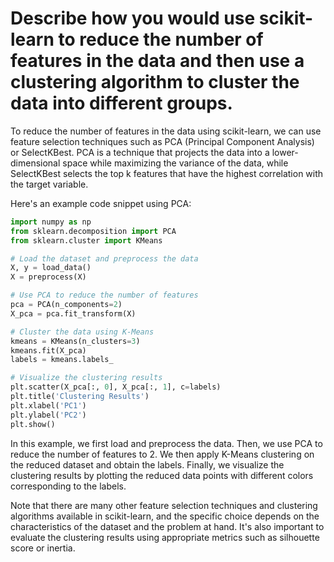 # Describe how you would use scikit-learn to reduce the number of features in the data and then use a clustering algorithm to cluster the data into different groups.

To reduce the number of features in the data using scikit-learn, we can use feature selection techniques such as PCA (Principal Component Analysis) or SelectKBest. PCA is a technique that projects the data into a lower-dimensional space while maximizing the variance of the data, while SelectKBest selects the top k features that have the highest correlation with the target variable.

Here's an example code snippet using PCA:

```python
import numpy as np
from sklearn.decomposition import PCA
from sklearn.cluster import KMeans

# Load the dataset and preprocess the data
X, y = load_data()
X = preprocess(X)

# Use PCA to reduce the number of features
pca = PCA(n_components=2)
X_pca = pca.fit_transform(X)

# Cluster the data using K-Means
kmeans = KMeans(n_clusters=3)
kmeans.fit(X_pca)
labels = kmeans.labels_

# Visualize the clustering results
plt.scatter(X_pca[:, 0], X_pca[:, 1], c=labels)
plt.title('Clustering Results')
plt.xlabel('PC1')
plt.ylabel('PC2')
plt.show()
```

In this example, we first load and preprocess the data. Then, we use PCA to reduce the number of features to 2. We then apply K-Means clustering on the reduced dataset and obtain the labels. Finally, we visualize the clustering results by plotting the reduced data points with different colors corresponding to the labels.

Note that there are many other feature selection techniques and clustering algorithms available in scikit-learn, and the specific choice depends on the characteristics of the dataset and the problem at hand. It's also important to evaluate the clustering results using appropriate metrics such as silhouette score or inertia.